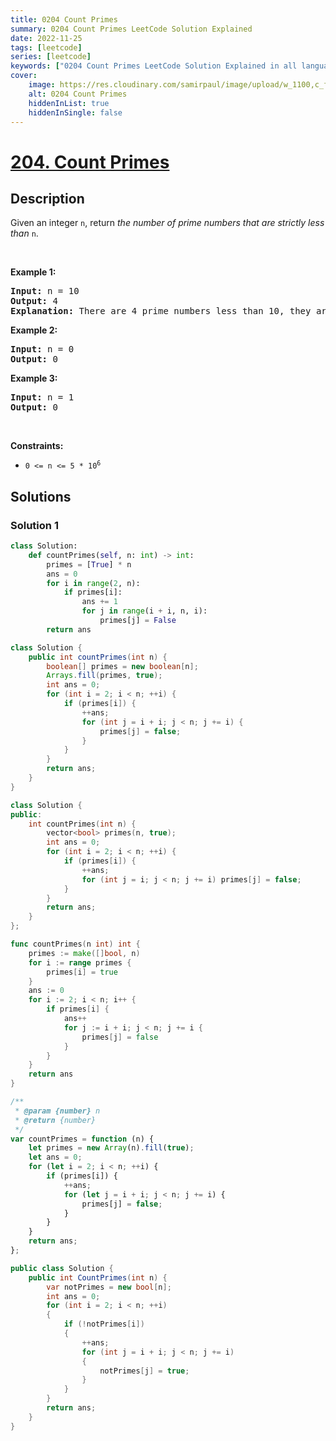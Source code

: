 ```yaml
---
title: 0204 Count Primes
summary: 0204 Count Primes LeetCode Solution Explained
date: 2022-11-25
tags: [leetcode]
series: [leetcode]
keywords: ["0204 Count Primes LeetCode Solution Explained in all languages", "0204 Count Primes", "LeetCode", "leetcode solution in Python3 C++ Java Go PHP Ruby Swift TypeScript Rust C# JavaScript C", "GeeksforGeeks", "InterviewBit", "Coding Ninjas", "HackerRank", "HackerEarth", "CodeChef", "TopCoder", "AlgoExpert", "freeCodeCamp", "Codeforces", "GitHub", "AtCoder", "Samir Paul"]
cover:
    image: https://res.cloudinary.com/samirpaul/image/upload/w_1100,c_fit,co_rgb:FFFFFF,l_text:Arial_75_bold:0204 Count Primes - Solution Explained/problem-solving.webp
    alt: 0204 Count Primes
    hiddenInList: true
    hiddenInSingle: false
---
```



# [204. Count Primes](https://leetcode.com/problems/count-primes)


## Description

<p>Given an integer <code>n</code>, return <em>the number of prime numbers that are strictly less than</em> <code>n</code>.</p>

<p>&nbsp;</p>
<p><strong class="example">Example 1:</strong></p>

<pre>
<strong>Input:</strong> n = 10
<strong>Output:</strong> 4
<strong>Explanation:</strong> There are 4 prime numbers less than 10, they are 2, 3, 5, 7.
</pre>

<p><strong class="example">Example 2:</strong></p>

<pre>
<strong>Input:</strong> n = 0
<strong>Output:</strong> 0
</pre>

<p><strong class="example">Example 3:</strong></p>

<pre>
<strong>Input:</strong> n = 1
<strong>Output:</strong> 0
</pre>

<p>&nbsp;</p>
<p><strong>Constraints:</strong></p>

<ul>
	<li><code>0 &lt;= n &lt;= 5 * 10<sup>6</sup></code></li>
</ul>

## Solutions

### Solution 1

<!-- tabs:start -->

```python
class Solution:
    def countPrimes(self, n: int) -> int:
        primes = [True] * n
        ans = 0
        for i in range(2, n):
            if primes[i]:
                ans += 1
                for j in range(i + i, n, i):
                    primes[j] = False
        return ans
```

```java
class Solution {
    public int countPrimes(int n) {
        boolean[] primes = new boolean[n];
        Arrays.fill(primes, true);
        int ans = 0;
        for (int i = 2; i < n; ++i) {
            if (primes[i]) {
                ++ans;
                for (int j = i + i; j < n; j += i) {
                    primes[j] = false;
                }
            }
        }
        return ans;
    }
}
```

```cpp
class Solution {
public:
    int countPrimes(int n) {
        vector<bool> primes(n, true);
        int ans = 0;
        for (int i = 2; i < n; ++i) {
            if (primes[i]) {
                ++ans;
                for (int j = i; j < n; j += i) primes[j] = false;
            }
        }
        return ans;
    }
};
```

```go
func countPrimes(n int) int {
	primes := make([]bool, n)
	for i := range primes {
		primes[i] = true
	}
	ans := 0
	for i := 2; i < n; i++ {
		if primes[i] {
			ans++
			for j := i + i; j < n; j += i {
				primes[j] = false
			}
		}
	}
	return ans
}
```

```js
/**
 * @param {number} n
 * @return {number}
 */
var countPrimes = function (n) {
    let primes = new Array(n).fill(true);
    let ans = 0;
    for (let i = 2; i < n; ++i) {
        if (primes[i]) {
            ++ans;
            for (let j = i + i; j < n; j += i) {
                primes[j] = false;
            }
        }
    }
    return ans;
};
```

```cs
public class Solution {
    public int CountPrimes(int n) {
        var notPrimes = new bool[n];
        int ans = 0;
        for (int i = 2; i < n; ++i)
        {
            if (!notPrimes[i])
            {
                ++ans;
                for (int j = i + i; j < n; j += i)
                {
                    notPrimes[j] = true;
                }
            }
        }
        return ans;
    }
}
```

<!-- tabs:end -->

<!-- end -->
